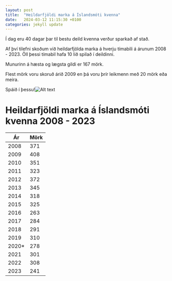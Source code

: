 ```yaml
---
layout: post
title:  "Heildarfjöldi marka á Íslandsmóti kvenna"
date:   2024-03-12 11:15:30 +0100
categories: jekyll update
---
```


Í dag eru 40 dagar þar til bestu deild kvenna verður sparkað af stað. 

Af því tilefni skoðum við heildarfjölda marka á hverju tímabili á árunum 2008 - 2023. Öll þessi tímabil hafa 10 lið spilað í deildinni. 

Munurinn á hæsta og lægsta gildi er 167 mörk.

Flest mörk voru skoruð árið 2009 en þá voru þrír leikmenn með 20 mörk eða meira.

Spáið í þessu!![Alt text](/images/IMG_1464.JPG "Optional title")

# Heildarfjöldi marka á Íslandsmóti kvenna 2008 - 2023

| Ár  | Mörk |
|-----|------|
| 2008| 371  |
| 2009| 408  |
| 2010| 351  |
| 2011| 323  |
| 2012| 372  |
| 2013| 345  |
| 2014| 318  |
| 2015| 325  |
| 2016| 263  |
| 2017| 284  |
| 2018| 291  |
| 2019| 310  |
| 2020*| 278  |
| 2021| 301  |
| 2022| 308  |
| 2023| 241  |



